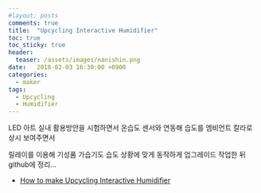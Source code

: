 ```yaml
---
#layout: posts
comments: true
title:  "Upcycling Interactive Humidifier"
toc: true
toc_sticky: true
header:
  teaser: /assets/images/nanishin.png
date:   2018-02-03 16:30:00 +0900
categories:
  - maker
tags:
  - Upcycling
  - Humidifier
---
```

LED 아트 실내 활용방안을 시험하면서 온습도 센서와 연동해 습도를 엠비언트 칼라로 상시 보여주면서

릴레이를 이용해 기성품 가습기도 습도 상황에 맞게 동작하게 업그레이드 작업한 뒤 github에 정리...

- [How to make Upcycling Interactive Humidifier](https://github.com/nanishin/upcycling-interactive-humidifier)


